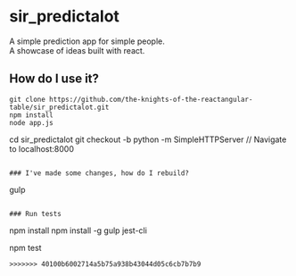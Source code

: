 # sir_predictalot
A simple prediction app for simple people.  
A showcase of ideas built with react.    

## How do I use it?
```
git clone https://github.com/the-knights-of-the-reactangular-table/sir_predictalot.git
npm install
node app.js
```
    
cd sir_predictalot
git checkout -b <branchname you want to run>
python -m SimpleHTTPServer
// Navigate to localhost:8000
```

### I've made some changes, how do I rebuild?
```
gulp
```

### Run tests
```
npm install
npm install -g gulp jest-cli

npm test
```
>>>>>>> 40100b6002714a5b75a938b43044d05c6cb7b7b9
